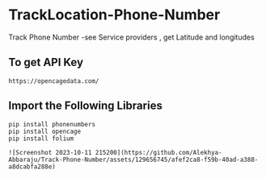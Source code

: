 # TrackLocation-Phone-Number
Track Phone Number -see Service providers , get Latitude and longitudes
## To get API Key 
```
https://opencagedata.com/
```
## Import the Following Libraries
```
pip install phonenumbers
pip install opencage
pip install folium
```
```
![Screenshot 2023-10-11 215200](https://github.com/Alekhya-Abbaraju/Track-Phone-Number/assets/129656745/afef2ca8-f59b-40ad-a388-a8dcabfa288e)
```
